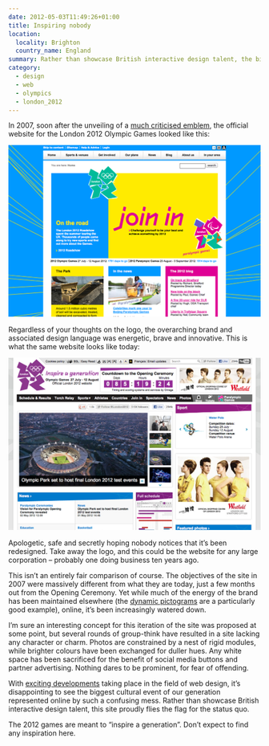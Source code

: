 ```yaml
---
date: 2012-05-03T11:49:26+01:00
title: Inspiring nobody
location:
  locality: Brighton
  country_name: England
summary: Rather than showcase British interactive design talent, the biggest cultural event of our generation has been represented online by an uninspired mess that flies the flag for the status quo.
category:
  - design
  - web
  - olympics
  - london_2012
---
```


In 2007, soon after the unveiling of a [much criticised emblem][1], the official website for the London 2012 Olympic Games looked like this:

[![Screenshot of the London 2012 website from 2007.](/media/2012/124/a1/london2012_2007.png "London2012.com in 2007.")][i1]

Regardless of your thoughts on the logo, the overarching brand and associated design language was energetic, brave and innovative. This is what the same website looks like today:

[![Screenshot of the London 2012 website from today.](/media/2012/124/a1/london2012_2012.png "London2012.com today.")][i2]

Apologetic, safe and secretly hoping nobody notices that it’s been redesigned. Take away the logo, and this could be the website for any large corporation – probably one doing business ten years ago.

This isn’t an entirely fair comparison of course. The objectives of the site in 2007 were massively different from what they are today, just a few months out from the Opening Ceremony. Yet while much of the energy of the brand has been maintained elsewhere (the [dynamic pictograms][2] are a particularly good example), online, it’s been increasingly watered down.

I’m sure an interesting concept for this iteration of the site was proposed at some point, but several rounds of group-think have resulted in a site lacking any character or charm. Photos are constrained by a nest of rigid modules, while brighter colours have been exchanged for duller hues. Any white space has been sacrificed for the benefit of social media buttons and partner advertising. Nothing dares to be prominent, for fear of offending.

With [exciting developments][3] taking place in the field of web design, it’s disappointing to see the biggest cultural event of our generation represented online by such a confusing mess. Rather than showcase British interactive design talent, this site proudly flies the flag for the status quo.

The 2012 games are meant to “inspire a generation”. Don’t expect to find any inspiration here.

[1]: https://lloydyweb.paulrobertlloyd.com/blog/2007/06/2012_and_all_that
[2]: http://creativereview.co.uk/cr-blog/2009/october/london-2012-pictograms
[3]: http://alistapart.com/articles/responsive-web-design/
[i1]: https://web.archive.org/web/20070910112153/http://london2012.com/
[i2]: https://web.archive.org/web/20120503215130/http://london2012.com/
